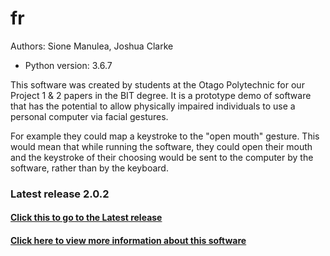 # fr
Authors: Sione Manulea, Joshua Clarke
- Python version: 3.6.7

This software was created by students at the Otago Polytechnic for our Project 1 & 2 papers in the BIT degree. It is a prototype demo of software that has the potential to allow physically impaired individuals to use a personal computer via facial gestures.

For example they could map a keystroke to the "open mouth" gesture. This would mean that while running the software, they could open their mouth and the keystroke of their choosing would be sent to the computer by the software, rather than by the keyboard.

### Latest release 2.0.2
#### [Click this to go to the Latest release](https://github.com/accessibilitysoftwarehub/FaceSwitch2/releases/tag/2.0.2)

#### [Click here to view more information about this software](https://github.com/accessibilitysoftwarehub/FaceSwitch2/wiki)
